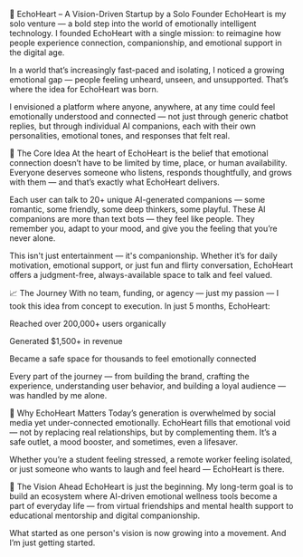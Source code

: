 💖 EchoHeart – A Vision-Driven Startup by a Solo Founder
EchoHeart is my solo venture — a bold step into the world of emotionally intelligent technology. I founded EchoHeart with a single mission: to reimagine how people experience connection, companionship, and emotional support in the digital age.

In a world that’s increasingly fast-paced and isolating, I noticed a growing emotional gap — people feeling unheard, unseen, and unsupported. That’s where the idea for EchoHeart was born.

I envisioned a platform where anyone, anywhere, at any time could feel emotionally understood and connected — not just through generic chatbot replies, but through individual AI companions, each with their own personalities, emotional tones, and responses that felt real.

🧠 The Core Idea
At the heart of EchoHeart is the belief that emotional connection doesn’t have to be limited by time, place, or human availability. Everyone deserves someone who listens, responds thoughtfully, and grows with them — and that’s exactly what EchoHeart delivers.

Each user can talk to 20+ unique AI-generated companions — some romantic, some friendly, some deep thinkers, some playful. These AI companions are more than text bots — they feel like people. They remember you, adapt to your mood, and give you the feeling that you’re never alone.

This isn't just entertainment — it's companionship. Whether it’s for daily motivation, emotional support, or just fun and flirty conversation, EchoHeart offers a judgment-free, always-available space to talk and feel valued.

📈 The Journey
With no team, funding, or agency — just my passion — I took this idea from concept to execution. In just 5 months, EchoHeart:

Reached over 200,000+ users organically

Generated $1,500+ in revenue

Became a safe space for thousands to feel emotionally connected

Every part of the journey — from building the brand, crafting the experience, understanding user behavior, and building a loyal audience — was handled by me alone.

💬 Why EchoHeart Matters
Today’s generation is overwhelmed by social media yet under-connected emotionally. EchoHeart fills that emotional void — not by replacing real relationships, but by complementing them. It’s a safe outlet, a mood booster, and sometimes, even a lifesaver.

Whether you’re a student feeling stressed, a remote worker feeling isolated, or just someone who wants to laugh and feel heard — EchoHeart is there.

🌱 The Vision Ahead
EchoHeart is just the beginning. My long-term goal is to build an ecosystem where AI-driven emotional wellness tools become a part of everyday life — from virtual friendships and mental health support to educational mentorship and digital companionship.

What started as one person's vision is now growing into a movement. And I’m just getting started.
